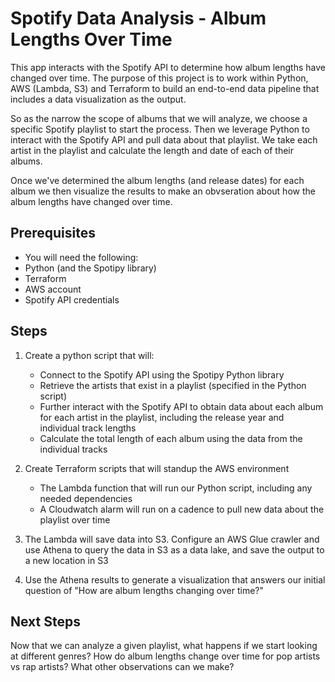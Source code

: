 # Spotify Data Analysis - Album Lengths Over Time
This app interacts with the Spotify API to determine how album lengths have changed over time. The purpose of this project is to work within Python, AWS (Lambda, S3) and Terraform to build an end-to-end data pipeline that includes a data visualization as the output.

So as the narrow the scope of albums that we will analyze, we choose a specific Spotify playlist to start the process. Then we leverage Python to interact with the Spotify API and pull data about that playlist. We take each artist in the playlist and calculate the length and date of each of their albums.

Once we've determined the album lengths (and release dates) for each album we then visualize the results to make an obvseration about how the album lengths have changed over time.

## Prerequisites
* You will need the following:
* Python (and the Spotipy library)
* Terraform
* AWS account
* Spotify API credentials

## Steps
1. Create a python script that will:
   * Connect to the Spotify API using the Spotipy Python library
   * Retrieve the artists that exist in a playlist (specified in the Python script)
   * Further interact with the Spotify API to obtain data about each album for each artist in the playlist, including the release year and individual track lengths
   * Calculate the total length of each album using the data from the individual tracks

2. Create Terraform scripts that will standup the AWS environment
   * The Lambda function that will run our Python script, including any needed dependencies
   * A Cloudwatch alarm will run on a cadence to pull new data about the playlist over time

3. The Lambda will save data into S3. Configure an AWS Glue crawler and use Athena to query the data in S3 as a data lake, and save the output to a new location in S3

4. Use the Athena results to generate a visualization that answers our initial question of "How are album lengths changing over time?"

## Next Steps
Now that we can analyze a given playlist, what happens if we start looking at different genres? How do album lengths change over time for pop artists vs rap artists? What other observations can we make?